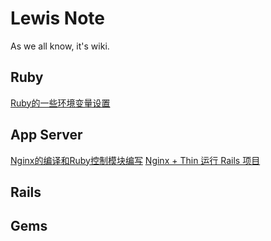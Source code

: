 # Lewis Note
As we all know, it's wiki.
## Ruby
[Ruby的一些环境变量设置](./ruby/environment_set.md)
## App Server
[Nginx的编译和Ruby控制模块编写](./app_server/nginx_compile_and_control.md)
[Nginx + Thin 运行 Rails 项目](./app_server/nginx_with_thin.md)
## Rails
## Gems